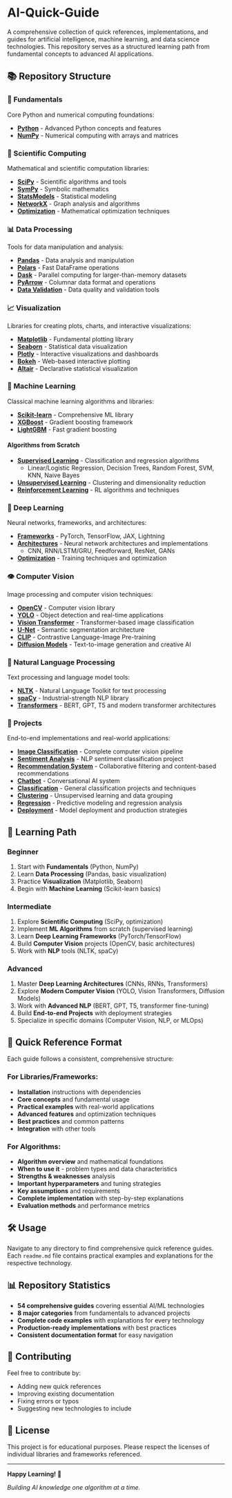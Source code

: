 # AI-Quick-Guide 

A comprehensive collection of quick references, implementations, and guides for artificial intelligence, machine learning, and data science technologies. This repository serves as a structured learning path from fundamental concepts to advanced AI applications.

## 📚 Repository Structure

### 🔧 Fundamentals
Core Python and numerical computing foundations:
- **[Python](/fundamentals/python/)** - Advanced Python concepts and features
- **[NumPy](/fundamentals/numpy/)** - Numerical computing with arrays and matrices

### 🧮 Scientific Computing
Mathematical and scientific computation libraries:
- **[SciPy](/scientific-computing/scipy/)** - Scientific algorithms and tools
- **[SymPy](/scientific-computing/sympy/)** - Symbolic mathematics
- **[StatsModels](/scientific-computing/statsmodels/)** - Statistical modeling
- **[NetworkX](/scientific-computing/networkx/)** - Graph analysis and algorithms
- **[Optimization](/scientific-computing/optimization/)** - Mathematical optimization techniques

### 📊 Data Processing
Tools for data manipulation and analysis:
- **[Pandas](/data-processing/pandas/)** - Data analysis and manipulation
- **[Polars](/data-processing/polars/)** - Fast DataFrame operations
- **[Dask](/data-processing/dask/)** - Parallel computing for larger-than-memory datasets
- **[PyArrow](/data-processing/pyarrow/)** - Columnar data format and operations
- **[Data Validation](/data-processing/data-validation/)** - Data quality and validation tools

### 📈 Visualization
Libraries for creating plots, charts, and interactive visualizations:
- **[Matplotlib](/visualization/matplotlib/)** - Fundamental plotting library
- **[Seaborn](/visualization/seaborn/)** - Statistical data visualization
- **[Plotly](/visualization/plotly/)** - Interactive visualizations and dashboards
- **[Bokeh](/visualization/bokeh/)** - Web-based interactive plotting
- **[Altair](/visualization/altair/)** - Declarative statistical visualization

### 🤖 Machine Learning
Classical machine learning algorithms and libraries:
- **[Scikit-learn](/machine-learning/scikit-learn/)** - Comprehensive ML library
- **[XGBoost](/machine-learning/xgboost/)** - Gradient boosting framework
- **[LightGBM](/machine-learning/lightgbm/)** - Fast gradient boosting

#### Algorithms from Scratch
- **[Supervised Learning](/machine-learning/algorithms/supervised/)** - Classification and regression algorithms
  - Linear/Logistic Regression, Decision Trees, Random Forest, SVM, KNN, Naive Bayes
- **[Unsupervised Learning](/machine-learning/algorithms/unsupervised/)** - Clustering and dimensionality reduction
- **[Reinforcement Learning](/machine-learning/algorithms/reinforcement/)** - RL algorithms and techniques

### 🧠 Deep Learning
Neural networks, frameworks, and architectures:
- **[Frameworks](/deep-learning/frameworks/)** - PyTorch, TensorFlow, JAX, Lightning
- **[Architectures](/deep-learning/architectures/)** - Neural network architectures and implementations
  - CNN, RNN/LSTM/GRU, Feedforward, ResNet, GANs
- **[Optimization](/deep-learning/optimization/)** - Training techniques and optimization

### 👁️ Computer Vision
Image processing and computer vision techniques:
- **[OpenCV](/computer-vision/opencv/)** - Computer vision library
- **[YOLO](/computer-vision/yolo/)** - Object detection and real-time applications
- **[Vision Transformer](/computer-vision/vision-transformer/)** - Transformer-based image classification
- **[U-Net](/computer-vision/unet/)** - Semantic segmentation architecture
- **[CLIP](/computer-vision/clip/)** - Contrastive Language-Image Pre-training
- **[Diffusion Models](/computer-vision/diffusion-models/)** - Text-to-image generation and creative AI

### 💬 Natural Language Processing
Text processing and language model tools:
- **[NLTK](/natural-language/nltk/)** - Natural Language Toolkit for text processing
- **[spaCy](/natural-language/spacy/)** - Industrial-strength NLP library
- **[Transformers](/natural-language/transformers/)** - BERT, GPT, T5 and modern transformer architectures

### 🚀 Projects
End-to-end implementations and real-world applications:
- **[Image Classification](/projects/image-classification/)** - Complete computer vision pipeline
- **[Sentiment Analysis](/projects/sentiment-analysis/)** - NLP sentiment classification project
- **[Recommendation System](/projects/recommendation-system/)** - Collaborative filtering and content-based recommendations
- **[Chatbot](/projects/chatbot/)** - Conversational AI system
- **[Classification](/projects/classification/)** - General classification projects and techniques
- **[Clustering](/projects/clustering/)** - Unsupervised learning and data grouping
- **[Regression](/projects/regression/)** - Predictive modeling and regression analysis
- **[Deployment](/projects/deployment/)** - Model deployment and production strategies

## 🎯 Learning Path

### Beginner
1. Start with **Fundamentals** (Python, NumPy)
2. Learn **Data Processing** (Pandas, basic visualization)
3. Practice **Visualization** (Matplotlib, Seaborn)
4. Begin with **Machine Learning** (Scikit-learn basics)

### Intermediate
1. Explore **Scientific Computing** (SciPy, optimization)
2. Implement **ML Algorithms** from scratch (supervised learning)
3. Learn **Deep Learning Frameworks** (PyTorch/TensorFlow)
4. Build **Computer Vision** projects (OpenCV, basic architectures)
5. Work with **NLP** tools (NLTK, spaCy)

### Advanced
1. Master **Deep Learning Architectures** (CNNs, RNNs, Transformers)
2. Explore **Modern Computer Vision** (YOLO, Vision Transformers, Diffusion Models)
3. Work with **Advanced NLP** (BERT, GPT, T5, transformer fine-tuning)
4. Build **End-to-end Projects** with deployment strategies
5. Specialize in specific domains (Computer Vision, NLP, or MLOps)

## 📖 Quick Reference Format

Each guide follows a consistent, comprehensive structure:

### For Libraries/Frameworks:
- **Installation** instructions with dependencies
- **Core concepts** and fundamental usage
- **Practical examples** with real-world applications
- **Advanced features** and optimization techniques
- **Best practices** and common patterns
- **Integration** with other tools

### For Algorithms:
- **Algorithm overview** and mathematical foundations
- **When to use it** - problem types and data characteristics
- **Strengths & weaknesses** analysis
- **Important hyperparameters** and tuning strategies
- **Key assumptions** and requirements
- **Complete implementation** with step-by-step explanations
- **Evaluation methods** and performance metrics

## 🛠️ Usage

Navigate to any directory to find comprehensive quick reference guides. Each `readme.md` file contains practical examples and explanations for the respective technology.

## 📊 Repository Statistics

- **54 comprehensive guides** covering essential AI/ML technologies
- **8 major categories** from fundamentals to advanced projects
- **Complete code examples** with explanations for every technology
- **Production-ready implementations** with best practices
- **Consistent documentation format** for easy navigation

## 🤝 Contributing

Feel free to contribute by:
- Adding new quick references
- Improving existing documentation
- Fixing errors or typos
- Suggesting new technologies to include

## 📝 License

This project is for educational purposes. Please respect the licenses of individual libraries and frameworks referenced.

---

**Happy Learning! 🎉**

*Building AI knowledge one algorithm at a time.*